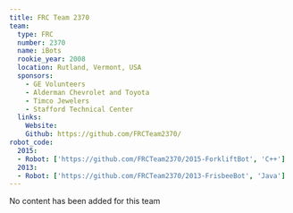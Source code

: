 ```yaml
---
title: FRC Team 2370
team:
  type: FRC
  number: 2370
  name: iBots
  rookie_year: 2008
  location: Rutland, Vermont, USA
  sponsors:
    - GE Volunteers
    - Alderman Chevrolet and Toyota
    - Timco Jewelers
    - Stafford Technical Center
  links:
    Website: 
    Github: https://github.com/FRCTeam2370/
robot_code:
  2015:
  - Robot: ['https://github.com/FRCTeam2370/2015-ForkliftBot', 'C++']
  2013:
  - Robot: ['https://github.com/FRCTeam2370/2013-FrisbeeBot', 'Java']
---
```

No content has been added for this team